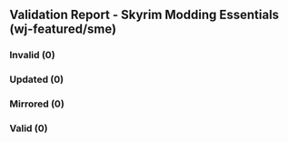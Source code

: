 ## Validation Report - Skyrim Modding Essentials (wj-featured/sme)


### Invalid (0)
### Updated (0)
### Mirrored (0)
### Valid (0)
